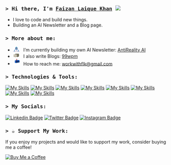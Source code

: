 ### <samp>&gt; Hi there, I'm <a href="[https://twitter.com/faizanlkhan]" target="_blank">Faizan Laique Khan</a> <img src="https://media.giphy.com/media/hvRJCLFzcasrR4ia7z/giphy.gif" width="50"> </samp>

- I love to code and build new things.
- Building an AI Newsletter and a Blog page.
 
 
 
 ### <samp>&gt; More about me:</samp>

- <img src="https://github.com/GauravKesh/GauravKesh/blob/main/img/developer.gif" width="21" />&nbsp;&nbsp; I’m currently building my own AI Newsletter: <a href="https://antirealityai.com/">AntiReality AI</a>
- <img src="https://github.com/GauravKesh/GauravKesh/blob/main/img/message.gif" width="21" />&nbsp;&nbsp; I also write Blogs: <a href="https://99wpm.com/">99wpm</a>
- <img src="https://github.com/GauravKesh/GauravKesh/blob/main/img/letterbox.gif" width="21" />&nbsp;&nbsp; How to reach me: workwithflk@gmail.com


### <samp>&gt; Technologies & Tools:</samp>

[![My Skills](https://skillicons.dev/icons?i=html)](https://skillicons.dev)
[![My Skills](https://skillicons.dev/icons?i=css)](https://skillicons.dev)
[![My Skills](https://skillicons.dev/icons?i=js)](https://skillicons.dev)
[![My Skills](https://skillicons.dev/icons?i=git)](https://skillicons.dev)
[![My Skills](https://skillicons.dev/icons?i=github)](https://skillicons.dev)
[![My Skills](https://skillicons.dev/icons?i=py)](https://skillicons.dev)
[![My Skills](https://skillicons.dev/icons?i=vscode)](https://skillicons.dev)
[![My Skills](https://skillicons.dev/icons?i=powershell)](https://skillicons.dev)


### <samp>&gt; My Socials:</samp>

 
[![Linkedin Badge](https://img.shields.io/badge/-LinkedIn-0e76a8?style=plastic&logo=Linkedin&logoColor=white)](https://in.linkedin.com/in/faizanlkhan)
[![Twitter Badge](https://img.shields.io/badge/-Twitter-00acee?style=plastic&logo=Twitter&logoColor=white)](https://twitter.com/faizanlkhan)
[![Instagram Badge](https://img.shields.io/badge/-Instagram-e4405f?style=plastic&logo=Instagram&logoColor=white)](https://instagram.com/faizanlkhan)

### <samp>&gt; ☕ Support My Work:</samp>

If you enjoy my projects and would like to support my work, consider buying me a coffee!

[![Buy Me a Coffee](https://img.shields.io/badge/Buy%20Me%20a%20Coffee-FF813F?style=flat&logo=buy-me-a-coffee&logoColor=white)](https://www.buymeacoffee.com/yourusername)
